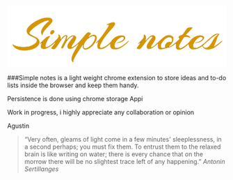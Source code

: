 
![Simple Notes](Images/header.png)



###Simple notes is a light weight chrome extension to store ideas and to-do lists inside the browser and keep them handy.


Persistence is done using chrome storage Appi
	

Work in progress, i highly appreciate any collaboration or opinion

Agustin



>“Very often, gleams of light come in a few minutes' sleeplessness, in a second
>perhaps; you must fix them. To entrust them to the relaxed brain is like writing on water; there is every chance that on the morrow there will be no slightest trace left of any happening.”  <cite>Antonin Sertillanges</cite> 